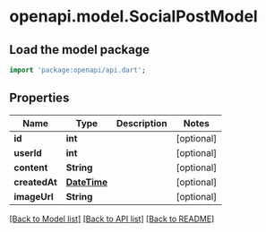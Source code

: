 # openapi.model.SocialPostModel

## Load the model package
```dart
import 'package:openapi/api.dart';
```

## Properties
Name | Type | Description | Notes
------------ | ------------- | ------------- | -------------
**id** | **int** |  | [optional] 
**userId** | **int** |  | [optional] 
**content** | **String** |  | [optional] 
**createdAt** | [**DateTime**](DateTime.md) |  | [optional] 
**imageUrl** | **String** |  | [optional] 

[[Back to Model list]](../README.md#documentation-for-models) [[Back to API list]](../README.md#documentation-for-api-endpoints) [[Back to README]](../README.md)


